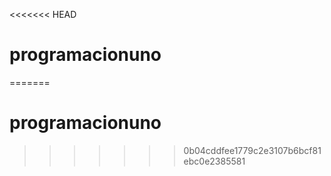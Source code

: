 <<<<<<< HEAD
# programacionuno
=======
# programacionuno
>>>>>>> 0b04cddfee1779c2e3107b6bcf81ebc0e2385581

